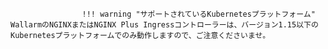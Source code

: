 					!!! warning "サポートされているKubernetesプラットフォーム"
    WallarmのNGINXまたはNGINX Plus Ingressコントローラーは、バージョン1.15以下のKubernetesプラットフォームでのみ動作しますので、ご注意くださいませ。